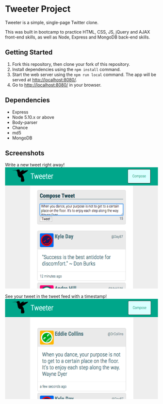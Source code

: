 # Tweeter Project

Tweeter is a simple, single-page Twitter clone.

This was built in bootcamp to practice HTML, CSS, JS, jQuery and AJAX front-end skills, as well as Node, Express and MongoDB back-end skills.

## Getting Started

1. Fork this repository, then clone your fork of this repository.
2. Install dependencies using the `npm install` command.
3. Start the web server using the `npm run local` command. The app will be served at <http://localhost:8080/>.
4. Go to <http://localhost:8080/> in your browser.

## Dependencies

- Express
- Node 5.10.x or above
- Body-parser
- Chance
- md5
- MongoDB

## Screenshots

Write a new tweet right away!
![Screenshot of compose tweet](https://github.com/krsnachandra/tweeter/blob/master/docs/composeTweet.png?raw=true)

See your tweet in the tweet feed with a timestamp!
![Screenshot of tweet feed](https://github.com/krsnachandra/tweeter/blob/master/docs/tweetFeed.png?raw=true)